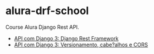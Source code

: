 # alura-drf-school

Course Alura Django Rest API.

- [API com Django 3: Django Rest Framework](https://cursos.alura.com.br/course/api-django-3-rest-framework)
- [API com Django 3: Versionamento, cabe?alhos e CORS](https://cursos.alura.com.br/course/api-django-3-versionamento-cabecalhos-cors)
